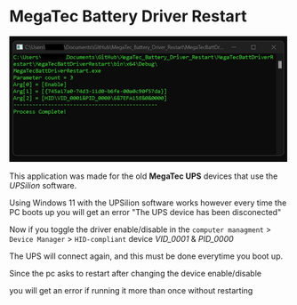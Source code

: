 # MegaTec Battery Driver Restart

[<img src="img/4.jpg" width="500"/>](img/4.jpg)

This application was made for the old **MegaTec UPS** devices that use the *UPSilion* software.

Using Windows 11 with the UPSilion software works however every time the PC boots up 
you will get an error "The UPS device has been disconected"

Now if you toggle the driver enable/disable in the `computer managment` > `Device Manager` > `HID-compliant` device *VID_0001* & *PID_0000*

The UPS will connect again, and this must be done everytime you boot up.

Since the pc asks to restart after changing the device enable/disable

you will get an error if running it more than once without restarting
